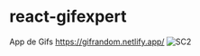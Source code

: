 # react-gifexpert
App de Gifs
https://gifrandom.netlify.app/
![SC2](https://user-images.githubusercontent.com/87680643/215362359-a642e452-61c5-469f-bd8b-fee9419cb321.JPG)
